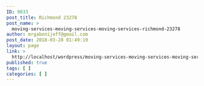 ```yaml
---
ID: 9833
post_title: Richmond 23278
post_name: >
  moving-services-moving-services-moving-services-richmond-23278
author: mrgabonijeff@gmail.com
post_date: 2018-03-28 01:49:19
layout: page
link: >
  http://localhost/wordpress/moving-services-moving-services-moving-services-richmond-23278/
published: true
tags: [ ]
categories: [ ]
---
```


